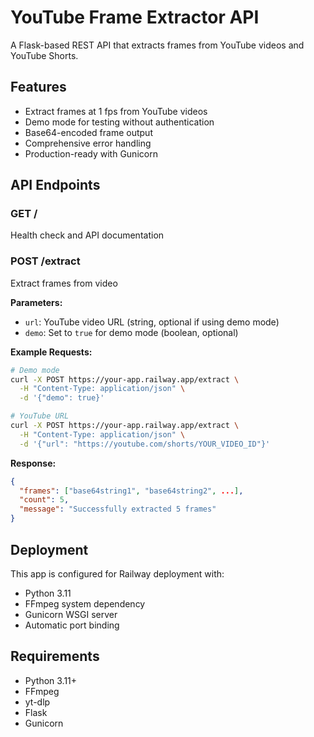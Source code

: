 # YouTube Frame Extractor API

A Flask-based REST API that extracts frames from YouTube videos and YouTube Shorts.

## Features

- Extract frames at 1 fps from YouTube videos
- Demo mode for testing without authentication
- Base64-encoded frame output
- Comprehensive error handling
- Production-ready with Gunicorn

## API Endpoints

### GET /
Health check and API documentation

### POST /extract
Extract frames from video

**Parameters:**
- `url`: YouTube video URL (string, optional if using demo mode)
- `demo`: Set to `true` for demo mode (boolean, optional)

**Example Requests:**

```bash
# Demo mode
curl -X POST https://your-app.railway.app/extract \
  -H "Content-Type: application/json" \
  -d '{"demo": true}'

# YouTube URL
curl -X POST https://your-app.railway.app/extract \
  -H "Content-Type: application/json" \
  -d '{"url": "https://youtube.com/shorts/YOUR_VIDEO_ID"}'
```

**Response:**
```json
{
  "frames": ["base64string1", "base64string2", ...],
  "count": 5,
  "message": "Successfully extracted 5 frames"
}
```

## Deployment

This app is configured for Railway deployment with:
- Python 3.11
- FFmpeg system dependency
- Gunicorn WSGI server
- Automatic port binding

## Requirements

- Python 3.11+
- FFmpeg
- yt-dlp
- Flask
- Gunicorn